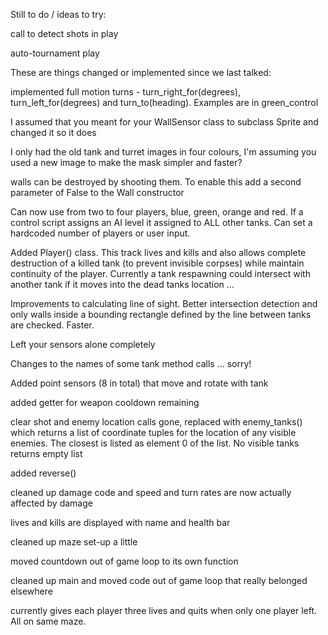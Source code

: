 Still to do / ideas to try:

call to detect shots in play

auto-tournament play



These are things changed or implemented since we last talked:

implemented full motion turns - turn_right_for(degrees), turn_left_for(degrees) and turn_to(heading).  Examples are in green_control

I assumed that you meant for your WallSensor class to subclass Sprite and changed it so it does

I only had the old tank and turret images in four colours, I'm assuming you used a new image to make the mask simpler and faster?

walls can be destroyed by shooting them. To enable this add a second parameter of False to the Wall constructor

Can now use from two to four players, blue, green, orange and red. If a control script assigns an AI level it assigned to ALL other tanks.  Can set a hardcoded number of players or user input.

Added Player() class.  This track lives and kills and also allows complete destruction of a killed tank (to prevent invisible corpses) while maintain continuity of the player.  Currently a tank respawning could intersect with another tank if it moves into the dead tanks location ...

Improvements to calculating line of sight.  Better intersection detection and only walls inside a bounding rectangle defined by the line between tanks are checked.  Faster.

Left your sensors alone completely

Changes to the names of some tank method calls ... sorry!

Added point sensors (8 in total) that move and rotate with tank

added getter for weapon cooldown remaining

clear shot and enemy location calls gone, replaced with enemy_tanks() which returns a list of coordinate tuples for the location of any visible enemies.  The closest is listed as element 0 of the list.  No visible tanks returns empty list

added reverse()

cleaned up damage code and speed and turn rates are now actually affected by damage

lives and kills are displayed with name and health bar

cleaned up maze set-up a little

moved countdown out of game loop to its own function

cleaned up main and moved code out of game loop that really belonged elsewhere

currently gives each player three lives and quits when only one player left.  All on same maze.
